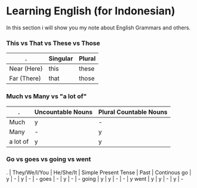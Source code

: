 # Learning English (for Indonesian)
In this section i will show you my note about English Grammars and others.

### This vs That vs These vs Those
. | Singular | Plural
--- | -------- | ------
Near (Here) | this | these
Far (There) | that | those

### Much vs Many vs "a lot of"
. | Uncountable Nouns | Plural Countable Nouns
--- | ---------------- | ---------------------
Much | y | -
Many | - | y
a lot of | y | y

### Go vs goes vs going vs went
. | They/We/I/You | He/She/It | Simple Present Tense | Past | Continous
go | y | - | y | - | -
goes | - | y | - | -
going | y | y | - | - | y
went | y | y | - |  y | -
